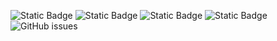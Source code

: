 ![Static Badge](https://img.shields.io/badge/blacklists-60-000000) ![Static Badge](https://img.shields.io/badge/blacklisted-2772526-cc0000) ![Static Badge](https://img.shields.io/badge/whitelisted-2244-00CC00) ![Static Badge](https://img.shields.io/badge/streaming_blacklist-28107-000000) ![GitHub issues](https://img.shields.io/github/issues/fabriziosalmi/blacklists)
